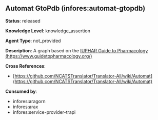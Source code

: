 [//]: # (DO NOT MANUALLY EDIT THIS FILE. IT IS GENERATED FROM A TEMPLATE.)

## Automat GtoPdb (infores:automat-gtopdb)

**Status**: released
  
**Knowledge Level**: knowledge_assertion
  
**Agent Type**: not_provided

**Description**: A graph based on the [IUPHAR Guide to Pharmacology (https://www.guidetopharmacology.org/)](https://www.guidetopharmacology.org/)

**Cross References**:

- [https://github.com/NCATSTranslator/Translator-All/wiki/Automat](https://github.com/NCATSTranslator/Translator-All/wiki/Automat)


**Consumed by**:

- infores:aragorn
- infores:arax
- infores:service-provider-trapi